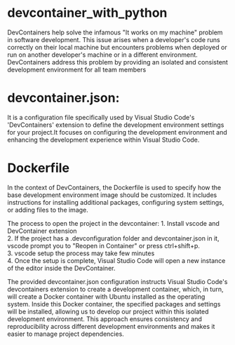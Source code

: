 # devcontainer_with_python

DevContainers help solve the infamous "It works on my machine" problem in software development. This issue arises when a developer's code runs correctly on their local machine but encounters problems when deployed or
run on another developer's machine or in a different environment. DevContainers address this problem by providing an isolated and consistent development environment for all team members

# devcontainer.json:
It is a configuration file specifically used by Visual Studio Code's 'DevContainers' extension to define the development environment settings for your project.It focuses on configuring the development environment and enhancing the development experience within Visual Studio Code.

# Dockerfile
In the context of DevContainers, the Dockerfile is used to specify how the base development environment image should be customized. It includes instructions for installing additional packages, configuring system settings, or adding files to the image.


The process to open the project in the devcontainer:
    1. Install vscode and DevContainer extension   
    2. If the project has a .devconfiguration folder and devcontainer.json in it, vscode prompt you to "Reopen in Container" or press ctrl+shift+p.   
    3. vscode setup the process may take few minutes   
    4. Once the setup is complete, Visual Studio Code will open a new instance of the editor inside the DevContainer.

The provided devcontainer.json configuration instructs Visual Studio Code's devcontainers extension to create a development container, which, in turn, will create a Docker container with Ubuntu installed as the operating system. Inside this Docker container, the specified packages and settings will be installed, allowing us to develop our project within this isolated development environment. This approach ensures consistency and reproducibility across different development environments and makes it easier to manage project dependencies.
